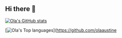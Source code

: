## Hi there 👋

[![Ola's GitHub stats](https://github-readme-stats.vercel.app/api?username=olaaustine&theme=algolia&show_icons=true)](https://github.com/anuraghazra/github-readme-stats)

[![Ola's Top languages](https://github-readme-stats.vercel.app/api/top-langs?username=olaaustine&hide=html,scss,stylus,blade,jupyter%20notebook,python,css,shell,batchfile,dockerfile,typescript&theme=algolia&show_icons=true)](https://github.com/olaaustine
